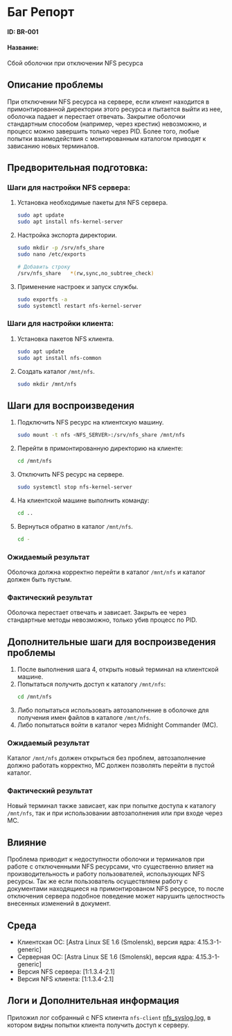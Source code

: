 # Баг Репорт

#### ID: BR-001

#### Название:
Сбой оболочки при отключении NFS ресурса

## Описание проблемы
При отключении NFS ресурса на сервере, если клиент находится в примонтированной директории этого ресурса и пытается выйти из нее, оболочка падает и перестает отвечать. Закрытие оболочки стандартным способом (например, через крестик) невозможно, и процесс можно завершить только через PID. Более того, любые попытки взаимодействия с монтированным каталогом приводят к зависанию новых терминалов.

## Предворительная подготовка:
### Шаги для настройки NFS сервера:
1. Установка необходимые пакеты для NFS сервера.
    ```sh
    sudo apt update
    sudo apt install nfs-kernel-server
    ```
2. Настройка экспорта директории.
    ```sh
    sudo mkdir -p /srv/nfs_share
    sudo nano /etc/exports
    
    # Добавить строку
    /srv/nfs_share   *(rw,sync,no_subtree_check)
    ```
3. Применение настроек и запуск службы.
    ```sh
    sudo exportfs -a
    sudo systemctl restart nfs-kernel-server
    ```
### Шаги для настройки клиента:
1. Установка пакетов NFS клиента.
    ```sh
    sudo apt update
    sudo apt install nfs-common
    ```
2. Создать каталог `/mnt/nfs`.
    ```sh
    sudo mkdir /mnt/nfs
    ```

## Шаги для воспроизведения
1. Подключить NFS ресурс на клиентскую машину.
    ```sh
    sudo mount -t nfs <NFS_SERVER>:/srv/nfs_share /mnt/nfs
    ```
2. Перейти в примонтированную директорию на клиенте:
    ```sh
    cd /mnt/nfs
    ```
3. Отключить NFS ресурс на сервере.
    ```sh
    sudo systemctl stop nfs-kernel-server
    ```
4. На клиентской машине выполнить команду:
    ```sh
    cd ..
    ```
5. Вернуться обратно в каталог `/mnt/nfs`.
    ```sh
    cd -
    ```


### Ожидаемый результат
Оболочка должна корректно перейти в каталог `/mnt/nfs` и каталог должен быть пустым.

### Фактический результат
Оболочка перестает отвечать и зависает. Закрыть ее через стандартные методы невозможно, только убив процесс по PID.

## Дополнительные шаги для воспроизведения проблемы
1. После выполнения шага 4, открыть новый терминал на клиентской машине.
2. Попытаться получить доступ к каталогу `/mnt/nfs`:
    ```sh
    cd /mnt/nfs
    ```
3. Либо попытаться использовать автозаполнение в оболочке для получения имен файлов в каталоге `/mnt/nfs`.
4. Либо попытаться войти в каталог через Midnight Commander (MC).

### Ожидаемый результат
Каталог `/mnt/nfs` должен открыться без проблем, автозаполнение должно работать корректно, MC должен позволять перейти в пустой каталог.

### Фактический результат
Новый терминал также зависает, как при попытке доступа к каталогу `/mnt/nfs`, так и при использовании автозаполнения или при входе через MC.

## Влияние
Проблема приводит к недоступности оболочки и терминалов при работе с отключенными NFS ресурсами, что существенно влияет на производительность и работу пользователей, использующих NFS ресурсы. Так же если пользователь осуществляем работу с документами находящиеся на примонтированом NFS ресурсе, то после отключения сервера подобное поведение может нарушить целостность внесенных изменений в документ.

## Среда
- Клиентская ОС: [Astra Linux SE 1.6 (Smolensk), версия ядра: 4.15.3-1-generic]
- Серверная ОС: [Astra Linux SE 1.6 (Smolensk), версия ядра: 4.15.3-1-generic]
- Версия NFS сервера: [1:1.3.4-2.1]
- Версия NFS клиента: [1:1.3.4-2.1]

## Логи и Дополнительная информация
Приложил лог собранный с NFS клиента `nfs-client` [nfs_syslog.log](task3/src/nfs_syslog.log), в котором видны попытки клиента получить доступ к серверу.
